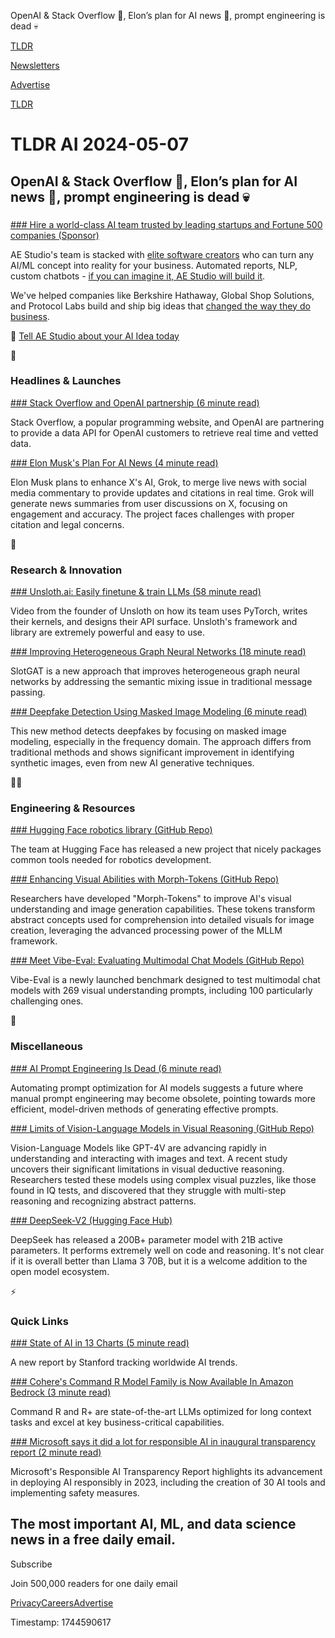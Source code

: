 OpenAI & Stack Overflow 🤝, Elon’s plan for AI news 📰, prompt engineering is dead 💀

[TLDR](/)

[Newsletters](/newsletters)

[Advertise](https://advertise.tldr.tech/)

[TLDR](/)

# TLDR AI 2024-05-07

## OpenAI & Stack Overflow 🤝, Elon’s plan for AI news 📰, prompt engineering is dead 💀

### 

[### Hire a world-class AI team trusted by leading startups and Fortune 500 companies (Sponsor)](https://ae.studio/lh/tldrai?utm_campaign=tldrai-5724&amp;utm_source=tldrai&amp;utm_medium=newsletter)

AE Studio's team is stacked with [elite software creators](https://ae.studio/lh/tldrai?utm_campaign=tldrai-5724&utm_source=tldrai&utm_medium=newsletter) who can turn any AI/ML concept into reality for your business. Automated reports, NLP, custom chatbots - [if you can imagine it, AE Studio will build it](https://ae.studio/lh/tldrai?utm_campaign=tldrai-5724&utm_source=tldrai&utm_medium=newsletter).

We've helped companies like Berkshire Hathaway, Global Shop Solutions, and Protocol Labs build and ship big ideas that [changed the way they do business](https://ae.studio/lh/tldrai?utm_campaign=tldrai-5724&utm_source=tldrai&utm_medium=newsletter).

💬 [Tell AE Studio about your AI Idea today](https://ae.studio/lh/tldrai?utm_campaign=tldrai-5724&utm_source=tldrai&utm_medium=newsletter)

🚀

### Headlines & Launches

[### Stack Overflow and OpenAI partnership (6 minute read)](https://stackoverflow.co/company/press/archive/openai-partnership?utm_source=tldrai)

Stack Overflow, a popular programming website, and OpenAI are partnering to provide a data API for OpenAI customers to retrieve real time and vetted data.

[### Elon Musk's Plan For AI News (4 minute read)](https://www.bigtechnology.com/p/elon-musks-plan-for-ai-news?utm_source=tldrai)

Elon Musk plans to enhance X's AI, Grok, to merge live news with social media commentary to provide updates and citations in real time. Grok will generate news summaries from user discussions on X, focusing on engagement and accuracy. The project faces challenges with proper citation and legal concerns.

🧠

### Research & Innovation

[### Unsloth.ai: Easily finetune & train LLMs (58 minute read)](https://www.youtube.com/watch?v=MQwryfkydc0&amp;t=46s&amp;utm_source=tldrai)

Video from the founder of Unsloth on how its team uses PyTorch, writes their kernels, and designs their API surface. Unsloth's framework and library are extremely powerful and easy to use.

[### Improving Heterogeneous Graph Neural Networks (18 minute read)](https://arxiv.org/abs/2405.01927v1?utm_source=tldrai)

SlotGAT is a new approach that improves heterogeneous graph neural networks by addressing the semantic mixing issue in traditional message passing.

[### Deepfake Detection Using Masked Image Modeling (6 minute read)](https://arxiv.org/abs/2401.06506v1?utm_source=tldrai)

This new method detects deepfakes by focusing on masked image modeling, especially in the frequency domain. The approach differs from traditional methods and shows significant improvement in identifying synthetic images, even from new AI generative techniques.

👨‍💻

### Engineering & Resources

[### Hugging Face robotics library (GitHub Repo)](https://github.com/huggingface/lerobot?utm_source=tldrai)

The team at Hugging Face has released a new project that nicely packages common tools needed for robotics development.

[### Enhancing Visual Abilities with Morph-Tokens (GitHub Repo)](https://github.com/dcdmllm/morphtokens?utm_source=tldrai)

Researchers have developed "Morph-Tokens" to improve AI's visual understanding and image generation capabilities. These tokens transform abstract concepts used for comprehension into detailed visuals for image creation, leveraging the advanced processing power of the MLLM framework.

[### Meet Vibe-Eval: Evaluating Multimodal Chat Models (GitHub Repo)](https://github.com/reka-ai/reka-vibe-eval?utm_source=tldrai)

Vibe-Eval is a newly launched benchmark designed to test multimodal chat models with 269 visual understanding prompts, including 100 particularly challenging ones.

🎁

### Miscellaneous

[### AI Prompt Engineering Is Dead (6 minute read)](https://spectrum.ieee.org/prompt-engineering-is-dead?utm_source=tldrai)

Automating prompt optimization for AI models suggests a future where manual prompt engineering may become obsolete, pointing towards more efficient, model-driven methods of generating effective prompts.

[### Limits of Vision-Language Models in Visual Reasoning (GitHub Repo)](https://github.com/apple/ml-rpm-bench?utm_source=tldrai)

Vision-Language Models like GPT-4V are advancing rapidly in understanding and interacting with images and text. A recent study uncovers their significant limitations in visual deductive reasoning. Researchers tested these models using complex visual puzzles, like those found in IQ tests, and discovered that they struggle with multi-step reasoning and recognizing abstract patterns.

[### DeepSeek-V2 (Hugging Face Hub)](https://huggingface.co/deepseek-ai/DeepSeek-V2-Chat?utm_source=tldrai)

DeepSeek has released a 200B+ parameter model with 21B active parameters. It performs extremely well on code and reasoning. It's not clear if it is overall better than Llama 3 70B, but it is a welcome addition to the open model ecosystem.

⚡️

### Quick Links

[### State of AI in 13 Charts (5 minute read)](https://hai.stanford.edu/news/ai-index-state-ai-13-charts?utm_source=tldrai)

A new report by Stanford tracking worldwide AI trends.

[### Cohere's Command R Model Family is Now Available In Amazon Bedrock (3 minute read)](https://cohere.com/blog/command-r-on-amazon-bedrock?utm_source=tldrai)

Command R and R+ are state-of-the-art LLMs optimized for long context tasks and excel at key business-critical capabilities.

[### Microsoft says it did a lot for responsible AI in inaugural transparency report (2 minute read)](https://www.theverge.com/2024/5/2/24147573/microsoft-ai-transparency-responsible-ignore-mario?utm_source=tldrai)

Microsoft's Responsible AI Transparency Report highlights its advancement in deploying AI responsibly in 2023, including the creation of 30 AI tools and implementing safety measures.

## The most important AI, ML, and data science news in a free daily email.

Subscribe

Join 500,000 readers for one daily email

[Privacy](/privacy)[Careers](https://jobs.ashbyhq.com/tldr.tech)[Advertise](/ai/advertise)

Timestamp: 1744590617